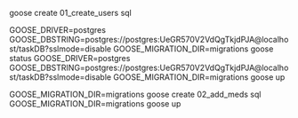 goose create 01_create_users sql

GOOSE_DRIVER=postgres GOOSE_DBSTRING=postgres://postgres:UeGR570V2VdQgTkjdPJA@localhost/taskDB?sslmode=disable GOOSE_MIGRATION_DIR=migrations goose status
GOOSE_DRIVER=postgres GOOSE_DBSTRING=postgres://postgres:UeGR570V2VdQgTkjdPJA@localhost/taskDB?sslmode=disable GOOSE_MIGRATION_DIR=migrations goose up

GOOSE_MIGRATION_DIR=migrations goose create 02_add_meds sql
GOOSE_MIGRATION_DIR=migrations goose up